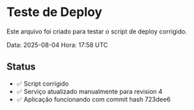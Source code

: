 # Teste de Deploy

Este arquivo foi criado para testar o script de deploy corrigido.

Data: 2025-08-04
Hora: 17:58 UTC

## Status
- ✅ Script corrigido
- ✅ Serviço atualizado manualmente para revision 4
- ✅ Aplicação funcionando com commit hash 723dee6

